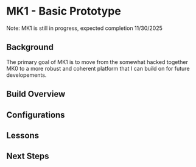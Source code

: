 # MK1 - Basic Prototype

Note: MK1 is still in progress, expected completion 11/30/2025

## Background

The primary goal of MK1 is to move from the somewhat hacked together MK0 to a more robust and coherent platform that I can build on for future developements. 

## Build Overview

## Configurations

## Lessons

## Next Steps
